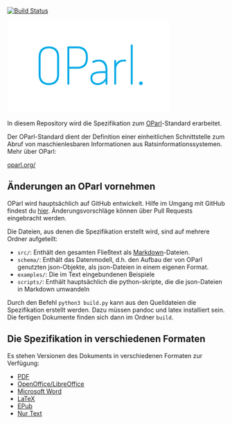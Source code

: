[![Build Status](https://travis-ci.org/OParl/spec.svg)](https://travis-ci.org/OParl/spec)

![OParl Wortmarke](https://raw.githubusercontent.com/OParl/brand/master/wortmarke/oparl-wortmarke-rgb-m.png)

In diesem Repository wird die Spezifikation zum [OParl](https://oparl.org/)-Standard erarbeitet.

Der OParl-Standard dient der Definition einer einheitlichen Schnittstelle zum Abruf von
maschienlesbaren Informationen aus Ratsinformationssystemen. Mehr über OParl:

  [oparl.org/](https://oparl.org/)


## Änderungen an OParl vornehmen

OParl wird hauptsächlich auf GitHub entwickelt. Hilfe im Umgang mit GitHub findest du [hier](https://help.github.com/). Änderungsvorschläge können über Pull Requests eingebracht werden.

Die Dateien, aus denen die Spezifikation erstellt wird, sind auf mehrere Ordner aufgeteilt:
 - `src/`:  Enthält den gesamten Fließtext als [Markdown](https://help.github.com/articles/markdown-basics/)-Dateien.
 - `schema/`: Enthält das Datenmodell, d.h. den Aufbau der von OParl genutzten json-Objekte, als json-Dateien in einem eigenen Format.
 - `examples/`: Die im Text eingebundenen Beispiele
 - `scripts/`: Enthält hauptsächlich die python-skripte, die die json-Dateien in Markdown umwandeln

Durch den Befehl `python3 build.py` kann aus den Quelldateien die Spezifikation erstellt werden. Dazu müssen pandoc und latex installiert sein.
Die fertigen Dokumente finden sich dann im Ordner `build`.

## Die Spezifikation in verschiedenen Formaten

Es stehen Versionen des Dokuments in verschiedenen Formaten zur Verfügung:

* [PDF](https://spec.oparl.org/downloads/latest.pdf)
* [OpenOffice/LibreOffice](https://spec.oparl.org/downloads/latest.odt)
* [Microsoft Word](https://spec.oparl.org/downloads/latest.docx)
* [LaTeX](https://spec.oparl.org/downloads/latest.tex)
* [EPub](https://spec.oparl.org/downloads/latest.epub)
* [Nur Text](https://spec.oparl.org/downloads/latest.txt)
